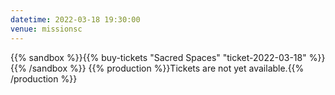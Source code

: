```yaml
---
datetime: 2022-03-18 19:30:00
venue: missionsc
---
```


{{% sandbox %}}{{% buy-tickets "Sacred Spaces" "ticket-2022-03-18" %}}{{% /sandbox %}}
{{% production %}}Tickets are not yet available.{{% /production %}}
